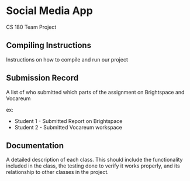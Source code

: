 
# Social Media App

CS 180 Team Project



## Compiling Instructions
Instructions on how to compile and run our project

## Submission Record
A list of who submitted which parts of the assignment on Brightspace and Vocareum

ex: 
- Student 1 - Submitted Report on Brightspace
- Student 2 - Submitted Vocareum workspace
## Documentation

A detailed description of each class. This should include the functionality included in the class, the testing done to verify it works properly, and its relationship to other classes in the project. 

